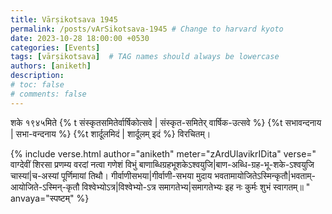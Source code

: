```yaml
---
title: Vārṣikotsava 1945
permalink: /posts/vArSikotsava-1945 # Change to harvard kyoto
date: 2023-10-28 18:00:00 +0530
categories: [Events]
tags: [vārṣikotsava]  # TAG names should always be lowercase
authors: [aniketh]
description: 
# toc: false
# comments: false
---
```


शके १९४५मिते {% t संस्कृतसमितेर्वार्षिकोत्सवे | संस्कृत-समितेर् वार्षिक-उत्सवे %} {%t सभावन्दनाय | सभा-वन्दनाय %} {%t शार्दूलमिदं | शार्दूलम् इदं %} विरचितम्।

<!-- Verse format -->

{% include verse.html
   author="aniketh"
   meter="zArdUlavikrIDita"
   verse="
    वाग्देवीं शिरसा प्रणम्य वरदां नत्वा गणेशं विभुं
    बाणाब्धिग्रहभूशकेऽश्वयुजि|बाण-अब्धि-ग्रह-भू-शके-ऽश्वयुजि चास्यां|च-अस्यां पूर्णिमायां तिथौ।
    गीर्वाणीसभया|गीर्वाणी-सभया मुदाय भवतामायोजितेऽस्मिन्कृतौ|भवताम्-आयोजिते-ऽस्मिन्-कृतौ
    विश्वेभ्योऽत्र|विश्वेभ्यो-ऽत्र समागतेभ्य|समागतेभ्यः इह नः कुर्मः शुभं स्वागतम्॥
   "
   anvaya="स्पष्टम्"
%}